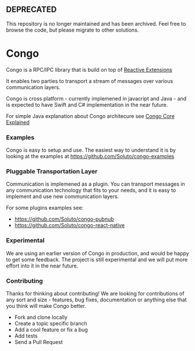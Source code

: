 ## DEPRECATED
This repository is no longer maintained and has been archived. Feel free to browse the code, but please migrate to other solutions.

# Congo

Congo is a RPC/IPC library that is build on top of [Reactive Extensions](http://reactivex.io/) 

It enables two parties to transport a stream of messages over various communication layers.

Congo is cross platform - currently implemened in javacript and Java - and is expected to have Swift and C# implementation in the near future.

For simple Java explanation about Congo architecure see [Congo Core Explained](https://github.com/Soluto/congo-core/tree/master/congo-core-java)

### Examples
Congo is easy to setup and use. The easiest way to understand it is by looking at the examples at https://github.com/Soluto/congo-examples

### Pluggable Transportation Layer
Communication is implemened as a plugin. You can transport messages in any communication technology that fits to your needs, and it is easy to implement and use new communication layers.

For some plugins examples see:
 - https://github.com/Soluto/congo-pubnub
 - https://github.com/Soluto/congo-react-native

### Experimental
We are using an earlier version of Congo in production, and would be happy to get some feedback. The project is still experimental and we will put more effort into it in the near future.

###  Contributing
Thanks for thinking about contributing! We are looking for contributions of any sort and size - features, bug fixes, documentation or anything else that you think will make Congo better.

- Fork and clone locally
- Create a topic specific branch
- Add a cool feature or fix a bug
- Add tests
- Send a Pull Request
